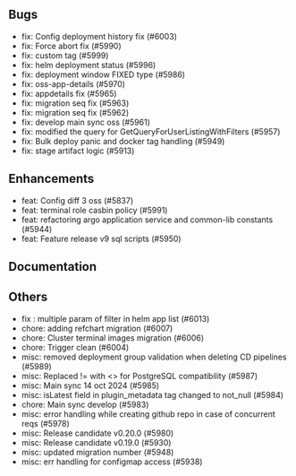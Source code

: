 ## Bugs
- fix: Config deployment history fix (#6003)
- fix: Force abort fix (#5990)
- fix: custom tag  (#5999)
- fix: helm deployment status  (#5996)
- fix: deployment window FIXED type (#5986)
- fix: oss-app-details (#5970)
- fix: appdetails fix (#5965)
- fix: migration seq fix (#5963)
- fix: migration seq fix (#5962)
- fix: develop main sync oss (#5961)
- fix: modified the query for GetQueryForUserListingWithFilters (#5957)
- fix: Bulk deploy panic and docker tag handling (#5949)
- fix: stage artifact logic  (#5913)
## Enhancements
- feat: Config diff 3 oss (#5837)
- feat: terminal role casbin policy (#5991)
- feat: refactoring argo application service and common-lib constants (#5944)
- feat: Feature release v9 sql scripts (#5950)
## Documentation
## Others
- fix : multiple param of filter in helm app list (#6013)
- chore: adding refchart migration (#6007)
- chore: Cluster terminal images migration (#6006)
- chore: Trigger clean (#6004)
- misc: removed deployment group validation when deleting CD pipelines (#5989)
- misc: Replaced != with <> for PostgreSQL compatibility (#5987)
- misc: Main sync 14 oct 2024 (#5985)
- misc: isLatest field in plugin_metadata tag changed to not_null (#5984)
- chore: Main sync develop (#5983)
- misc: error handling while creating github repo in case of concurrent reqs (#5978)
- misc: Release candidate v0.20.0 (#5980)
- misc: Release candidate v0.19.0 (#5930)
- misc: updated migration number (#5948)
- misc: err handling for configmap access (#5938)
